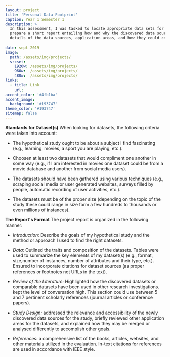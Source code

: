 ```yaml
---
layout: project
title: 'Personal Data Footprint'
caption: Year 1 Semester 1
description: >
  In this assessment, I was tasked to locate appropriate data sets for a fictitious study that meets certain criteria and requirements. I will have had to
  prepare a short report entailing how and why the discovered data sources are relevant and accessible for the study. I will also have had to note key
  details of the data sources, application areas, and how they could contribute to a study design.
  
date: sept 2019
image: 
  path: /assets/img/projects/
  srcset: 
    1920w: /assets/img/projects/
    960w:  /assets/img/projects/
    480w:  /assets/img/projects/
links:
  - title: Link
    url: 
accent_color: '#4fb1ba'
accent_image:
  background: '#193747'
theme_color: '#193747'
sitemap: false
---
```


**Standards for Dataset(s)** 
When looking for datasets, the following criteria were taken into account: 

* The hypothetical study ought to be about a subject I find fascinating (e.g., learning, movies, a sport you are playing, etc.). 

* Choosen at least two datasets that would compliment one another in some way (e.g., if I am interested in movies one dataset could be from a movie database and another from social media users). 

* The datasets should have been gathered using various techniques (e.g., scraping social media or user generated websites, surveys filled by people, automatic recording of user activities, etc.). 

* The datasets must be of the proper size (depending on the topic of the study these could range in size form a few hundreds to thousands or even millions of instances).

**The Report's Format**
The project report is organized in the following manner: 

* *Introduction:* Describe the goals of my hypothetical study and the method or approach I used to find the right datasets. 

* *Data:* Outlined the traits and composition of the datasets. Tables were used to summarize the key elements of my dataset(s) (e.g., format, size,number
  of instances, number of attributes and their type, etc.). Ensured to incorporate citations for dataset sources (as proper references or footnotes not
  URLs in the text). 

* *Review of the Literature:* Highlighted how the discovered datasets or comparable datasets have been used in other research investigations. kept the
  level of conversation high. This section could use between 5 and 7 pertinent scholarly references (journal articles or conference papers). 

* *Study Design:* addressed the relevance and accessibility of the newly discovered data sources for the study, briefly reviewed other application areas for the datasets, and explained how they may be merged or analysed differently to accomplish other goals. 

* *References:* a comprehensive list of the books, articles, websites, and other materials utilized in the evaluation. In-text citations for references are used in accordance with IEEE style.
